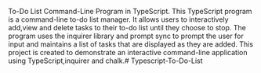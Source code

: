 To-Do List Command-Line Program in TypeScript.
This TypeScript program is a command-line to-do list manager. It allows users to interactively add,view and delete tasks to their to-do list until they choose to stop. The program uses the inquirer library and prompt sync to prompt the user for input and maintains a list of tasks that are displayed as they are added.
This project is created to demonstrate an interactive command-line application using TypeScript,inquirer and chalk.# Typescript-To-Do-List
